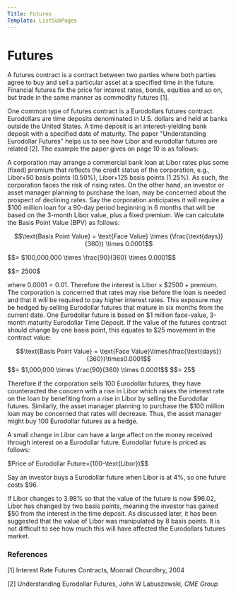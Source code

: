 ```yaml
---
Title: Futures
Template: ListSubPages
---
```


# Futures

A futures contract is a contract between two parties where both parties agree to buy and sell a particular 
asset at a specified time in the future.  Financial futures fix the price for interest rates, bonds, 
equities and so on, but trade in the same manner as commodity futures [1].

One common type of futures contract is a Eurodollars futures contract. Eurodollars are time deposits 
denominated in U.S. dollars and held at banks outside the United States. A time deposit is an 
interest-yielding bank deposit with a specified date of maturity. The paper "Understanding Eurodollar Futures" 
helps us to see how Libor and eurodollar futures are related [2]. 
The example the paper gives on page 10 is as follows:

A corporation may arrange a commercial bank loan at Libor rates plus some (fixed) premium that reflects 
the credit status of the corporation, e.g., Libor+50 basis points (0.50%), Libor+125 basis points (1.25%).
As such, the corporation faces the risk of rising rates. On the other hand, an investor or asset manager
planning to purchase the loan, may be concerned about the prospect of declining rates. Say the corporation
anticipates it will require a $100 million loan for a 90-day period beginning in 6 months that will be based 
on the 3-month Libor value, plus a fixed premium. We can calculate the Basis Point Value (BPV) as follows:


$$\text{Basis Point Value} = \text{Face Value} \times (\frac{\text{days}}{360}) \times 0.0001$$ 

$$= $100,000,000 \times \frac{90}{360} \times 0.0001$$ 

$$= $2500$$

where $0.0001 = 0.01% = 1\text{BP}$. Therefore the interest is $\text{Libor}\times\$2500+\text{premium}$. The corporation is concerned that rates may rise before the loan is needed and that it will be required to pay higher interest rates. This exposure may be hedged by selling Eurodollar futures that mature in six months from the current date. One Eurodollar future is based on $1 million face-value, 3-month maturity Eurodollar Time Deposit. If the value of the futures contract should change by one basis point, this equates to \$25 movement in the contract value:


$$\text{Basis Point Value} = \text{Face Value}\times(\frac{\text{days}}{360})\times0.0001$$
$$= $1,000,000 \times \frac{90}{360} \times 0.0001$$
$$= $25$$


Therefore if the corporation sells 100 Eurodollar futures, they have counteracted the concern with a rise in Libor which raises the interest rate on the loan by benefiting from a rise in Libor by selling the Eurodollar futures. Similarly, the asset manager planning to purchase the $100 million loan may be concerned that rates will decrease. Thus, the asset manager might buy 100 Eurodollar futures as a hedge. 

A small change in Libor can have a large affect on the money received through interest on a Eurodollar future. Eurodollar future is priced as follows:

$$\text{Price of Eurodollar Future}=$(100-\text{Libor})$$


Say an investor buys a Eurodollar future when Libor is at 4%, so one future costs $96. 

If Libor changes to 3.98% so that the value of the future is now $96.02, Libor has changed by two basis points, meaning the investor has gained $50 from the interest in the time deposit. As discussed later, it has been suggested that the value of Libor was manipulated by 8 basis points. It is not difficult to see how much this will have affected the Eurodollars futures market. 

### References
[1] Interest Rate Futures Contracts, Moorad Chourdhry, 2004

[2] Understanding Eurodollar Futures, John W Labuszewski, *CME Group*
